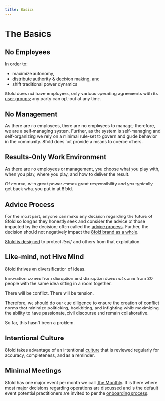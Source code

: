 ```yaml
---
title: Basics
---
```


# The Basics

## No Employees

In order to:

* maximize autonomy,
* distribute authority & decision making, and
* shift traditional power dynamics

8fold does not have employees, only various operating agreements with its [user groups](/user-groups); any party can opt-out at any time.

## No Management

As there are no employees, there are no employees to manage; therefore, we are a self-managing system. Further, as the system is self-managing and self-organizing we rely on a minimal rule-set to govern and guide behavior in the community. 8fold does not provide a means to coerce others.

## Results-Only Work Environment

As there are no employees or management, you choose what you play with, when you play, where you play, and how to deliver the result.

Of course, with great power comes great responsibility and you typically get back what you put in at 8fold.

## Advice Process

For the most part, anyone can make any decision regarding the future of 8fold so long as they honestly seek and consider the advice of those impacted by the decision; often called the [advice process](http://www.reinventingorganizationswiki.com/Decision_Making). Further, the decision should not negatively impact the [8fold brand as a whole](marketing/).

[8fold is designed](the-inner-fold/) to protect _itself_ and others from that exploitation.

## Like-mind, not Hive Mind

8fold thrives on diversification of ideas. 

Innovation comes from disruption and disruption does _not_ come from 20 people with the same idea sitting in a room together. 

There will be conflict. There will be tension. 

Therefore, we should do our due diligence to ensure the creation of conflict norms that minimize politicking, backbiting, and infighting while maximizing the ability to have passionate, civil discourse and remain collaborative.

So far, this hasn't been a problem.

## Intentional Culture

8fold takes advantage of an intentional [culture](/8fold/culture) that is reviewed regularly for accuracy, completeness, and as a reminder.

## Minimal Meetings

8fold has one major event per month we call [The Monthly](/8fold/monthly). It is there where most major decisions regarding operations are discussed and is the default event potential practitioners are invited to per the [onboarding process](/practitioners/onboarding).